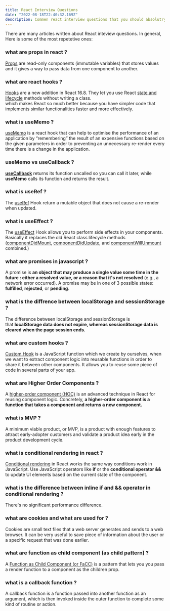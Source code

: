```yaml
---
title: React Interview Questions
date: "2022-08-18T22:40:32.169Z"
description: Commen react interview questions that you should absolutry know.
---
```


There are many articles written about React inteview questions. In general, Here is some of the most repetetive ones:

### what are props in react ?
[Props](https://reactjs.org/docs/components-and-props.html) are read-only components (immutable variables) that stores values and it gives a way to pass data from one component to another.

### what are react hooks ?
[Hooks](https://reactjs.org/docs/hooks-intro.html) are a new addition in React 16.8. They let you use React [state and lifecycle](https://reactjs.org/docs/state-and-lifecycle.html) methods without writing a class.<br>
which makes React so much better because you have simpler code that implements similar functionalities faster and more effectively.

### what is useMemo ?
[useMemo](https://reactjs.org/docs/hooks-reference.html#usememo) is a react hook that can help to optimise the performance of an application by “remembering” the result of an expensive functions based on the given parameters in order to preventing an unnecessary re-render every time there is a change in the application.

### useMemo vs useCallback ?
<b>[useCallback](https://reactjs.org/docs/hooks-reference.html#usecallback)</b> returns its function uncalled so you can call it later, while <b>useMemo</b> calls its function and returns the result.

### what is useRef ?
The [useRef](https://reactjs.org/docs/hooks-reference.html#useref) Hook return a mutable object that does not cause a re-render when updated.

### what is useEffect ?
The [useEffect](https://reactjs.org/docs/hooks-reference.html#useref) Hook allows you to perform side effects in your components. Basically it replaces the old React class lifecycle methods ([componentDidMount](https://reactjs.org/docs/react-component.html#componentdidmount), [componentDidUpdate](https://reactjs.org/docs/react-component.html#componentdidupdate), and [componentWillUnmount](https://reactjs.org/docs/react-component.html#componentwillunmount) combined.) 

### what are promises in javascript ?
A promise is <b>an object that may produce a single value some time in the future : either a resolved value, or a reason that it's not resolved</b> (e.g., a network error occurred). A promise may be in one of 3 possible states: <b>fulfilled</b>, <b>rejected</b>, or <b>pending</b>.

### what is the diffrence between localStorage and sessionStorage ?
The difference between localStorage and sessionStorage is that <b>localStorage data does not expire, whereas sessionStorage data is cleared when the page session ends.</b>

### what are custom hooks ?
[Custom Hook](https://reactjs.org/docs/hooks-custom.html) is a JavaScript function which we create by ourselves, when we want to extract component logic into reusable functions in order to share it between other components. It allows you to reuse some piece of code in several parts of your app.

### what are Higher Order Components ?
A [higher-order component (HOC)](https://reactjs.org/docs/higher-order-components.html) is an advanced technique in React for reusing component logic. Concretely, <b>a higher-order component is a function that takes a component and returns a new component.</b>

### what is MVP ?
A minimum viable product, or MVP, is a product with enough features to attract early-adopter customers and validate a product idea early in the product development cycle.

### what is conditional rendering in react ?
[Conditional rendering](https://reactjs.org/docs/conditional-rendering.html) in React works the same way conditions work in JavaScript. Use JavaScript operators like <b>if</b> or the <b>conditional operator &&</b> to update UI elements based on the current state of the component.

### what is the difference between inline if and && operator in conditional rendering ?
There's no significant performance difference.

### what are cookies and what are used for ?
Cookies are small text files that a web server generates and sends to a web browser.
It can be very useful to save piece of information about the user or a specific request that was done earlier.

### what are function as child component (as child pattern) ?
A [Function as Child Component (or FaCC)](https://reactpatterns.js.org/docs/function-as-child-component/) is a pattern that lets you you pass a render function to a component as the children prop.

### what is a callback function ?
A callback function is a function passed into another function as an argument, which is then invoked inside the outer function to complete some kind of routine or action.